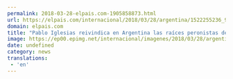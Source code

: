 ```yaml
---
permalink: 2018-03-28-elpais.com-1905858873.html
url: https://elpais.com/internacional/2018/03/28/argentina/1522255236_997440.html#?ref=rss&format=simple&link=link
domain: elpais.com
title: "Pablo Iglesias reivindica en Argentina las raíces peronistas de Podemos"
image: https://ep00.epimg.net/internacional/imagenes/2018/03/28/argentina/1522255236_997440_1522256388_rrss_normal.jpg
date: undefined
category: news
translations: 
 - 'en'
---
```


